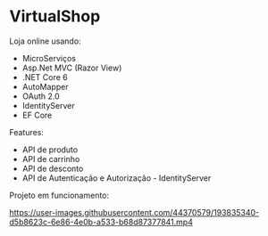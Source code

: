 # VirtualShop
Loja online usando:

- MicroServiços 
- Asp.Net MVC (Razor View) 
- .NET Core 6 
- AutoMapper 
- OAuth 2.0 
- IdentityServer 
- EF Core 


Features:
- API de produto
- API de carrinho
- API de desconto
- API de Autenticação e Autorização - IdentityServer

Projeto em funcionamento:

https://user-images.githubusercontent.com/44370579/193835340-d5b8623c-6e86-4e0b-a533-b68d87377841.mp4


